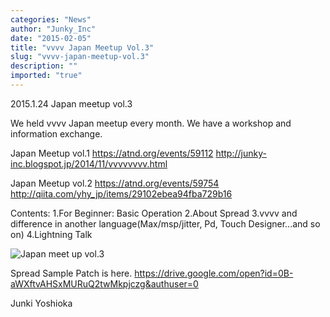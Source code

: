 ```yaml
---
categories: "News"
author: "Junky_Inc"
date: "2015-02-05"
title: "vvvv Japan Meetup Vol.3"
slug: "vvvv-japan-meetup-vol.3"
description: ""
imported: "true"
---
```



2015.1.24  Japan meetup vol.3

We held vvvv Japan meetup every month.
We have a workshop and information exchange.


Japan Meetup vol.1
<https://atnd.org/events/59112>
<http://junky-inc.blogspot.jp/2014/11/vvvvvvvv.html>

Japan Meetup vol.2
<https://atnd.org/events/59754>
<http://qiita.com/yhy_jp/items/29102ebea94fba729b16>


Contents:
1.For Beginner: Basic Operation
2.About Spread
3.vvvv and difference in another language(Max/msp/jitter, Pd, Touch Designer...and so on)
4.Lightning Talk

![Japan meet up vol.3](10957052_1545372259053924_35431743_o.jpg) 

Spread Sample Patch is here.
<https://drive.google.com/open?id=0B-aWXftvAHSxMURuQ2twMkpjczg&authuser=0>


Junki Yoshioka